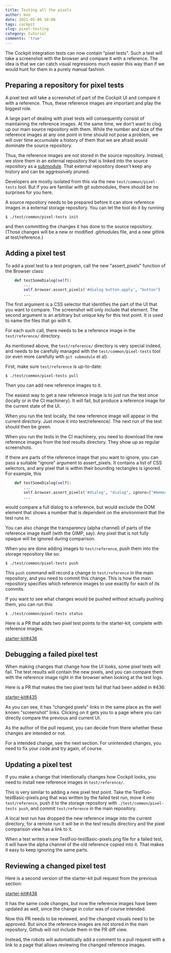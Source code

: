 ```yaml
---
title: Testing all the pixels
author: mvo
date: 2021-05-06 10:00
tags: cockpit
slug: pixel-testing
category: tutorial
comments: 'true'
---
```


The Cockpit integration tests can now contain "pixel tests". Such a
 test will take a screenshot with the browser and compare it with a
 reference.  The idea is that we can catch visual regressions much
 easier this way than if we would hunt for them in a purely manual
 fashion.

## Preparing a repository for pixel tests

A pixel test will take a screenshot of part of the Cockpit UI and
compare it with a reference.  Thus, these reference images are
important and play the biggest role.

A large part of dealing with pixel tests will consequently consist of
maintaining the reference images.  At the same time, we don't want to
clog up our main source repository with them.  While the number and
size of the reference images at any one point in time should not pose
a problem, we will over time accumulate a history of them that we are
afraid would dominate the source repository.

Thus, the reference images are not stored in the source repository.
Instead, we store them in an external repository that is linked into
the source repository as a
[submodule](https://git-scm.com/book/en/v2/Git-Tools-Submodules).
That external repository doesn't keep any history and can be
aggressively pruned.

Developers are mostly isolated from this via the new
`test/common/pixel-tests` tool.  But if you are familiar with git
submodules, there should be no surprises for you here.

A source repository needs to be prepared before it can store reference
images in a external storage repository. You can let the tool do it by
running

```
$ ./test/common/pixel-tests init
```

and then committing the changes it has done to the source repository.
(Those changes will be a new or modified .gitmodules file, and a new
gitlink at test/reference.)

## Adding a pixel test

To add a pixel test to a test program, call the new "assert_pixels"
function of the Browser class:

```py
    def testSomeDialog(self):
        ...
        self.browser.assert_pixels('#dialog button.apply', "button")
        ...
```

The first argument is a CSS selector that identifies the part of the
UI that you want to compare.  The screenshot will only include that
element.  The second argument is an arbitrary but unique key for this
test point.  It is used to name the files that go with it.

For each such call, there needs to be a reference image in the
`test/reference/` directory.

As mentioned above, the `test/reference/` directory is very special
indeed, and needs to be carefully managed with the
`test/common/pixel-tests` tool (or even more carefully with `git
submodule` et al).

First, make sure `test/reference` is up-to-date:

```
$ ./test/common/pixel-tests pull
```

Then you can add new reference images to it.

The easiest way to get a new reference image is to just run the test
once (locally or in the CI machinery).  It will fail, but produce a
reference image for the current state of the UI.

When you run the test locally, the new reference image will appear in
the current directory.  Just move it into test/reference/.  The next
run of the test should then be green.

When you run the tests in the CI machinery, you need to download the
new reference images from the test results directory.  They show up as
regular screenshots.

If there are parts of the reference image that you want to ignore, you
can pass a suitable "ignore" argument to assert_pixels.  It contains a
list of CSS selectors, and any pixel that is within their bounding
rectangles is ignored.  For example, this

```py
    def testSomeDialog(self):
        ...
        self.browser.assert_pixels('#dialog', "dialog", ignore=["#memory-available"])
        ...
```

would compare a full dialog to a reference, but would exclude the DOM
element that shows a number that is dependent on the environment that
the test runs in.

You can also change the transparency (alpha channel) of parts of the
reference image itself (with the GIMP, say).  Any pixel that is not
fully opaque will be ignored during comparison.

When you are done adding images to `test/reference`, push them into
the storage repository like so:

```
$ ./test/common/pixel-tests push
```

This `push` command will record a change to `test/reference` in the
main repository, and you need to commit this change.  This is how the
main repository specifies which reference images to use exactly for
each of its commits.

If you want to see what changes would be pushed without actually
pushing them, you can run this:

```
$ ./test/common/pixel-tests status
```

Here is a PR that adds two pixel test points to the starter-kit,
complete with reference images:

  [starter-kit#436](https://github.com/cockpit-project/starter-kit/pull/436)

## Debugging a failed pixel test

When making changes that change how the UI looks, some pixel tests
will fail.  The test results will contain the new pixels, and you can
compare them with the reference image right in the browser when looking
at the test logs.

Here is a PR that makes the two pixel tests fail that had been added
in #436:

  [starter-kit#435](https://github.com/cockpit-project/starter-kit/pull/435)

As you can see, it has "changed pixels" links in the same place as the
well known "screenshot" links.  Clicking on it gets you to a page
where you can directly compare the previous and current UI.

As the author of the pull request, you can decide from there whether
these changes are intended or not.

For a intended change, see the next section.  For unintended changes,
you need to fix your code and try again, of course.

## Updating a pixel test

If you make a change that intentionally changes how Cockpit looks, you
need to install new reference images in `test/reference/`.

This is very similar to adding a new pixel test point.  Take the
TestFoo-testBasic-pixels.png that was written by the failed test run,
move it into `test/reference`, push it to the storage repository with
`./test/common/pixel-tests push`, and commit `test/reference` in the
main repository.

A local test run has dropped the new reference image into the current
directory, for a remote run it will be in the test results directory
and the pixel comparison view has a link to it.

When a test writes a new TestFoo-testBasic-pixels.png file for a
failed test, it will have the alpha channel of the old reference
copied into it.  That makes it easy to keep ignoring the same parts.

## Reviewing a changed pixel test

Here is a second version of the starter-kit pull request from the
previous section:

  [starter-kit#438](https://github.com/cockpit-project/starter-kit/pull/438)

It has the same code changes, but now the reference images have been
updated as well, since the change in color was of course intended.

Now this PR needs to be reviewed, and the changed visuals need to be
approved.  But since the reference images are not stored in the main
repository, Github will not include them in the PR diff view.

Instead, the robots will automatically add a comment to a pull request
with a link to a page that allows reviewing the changed reference
images.
